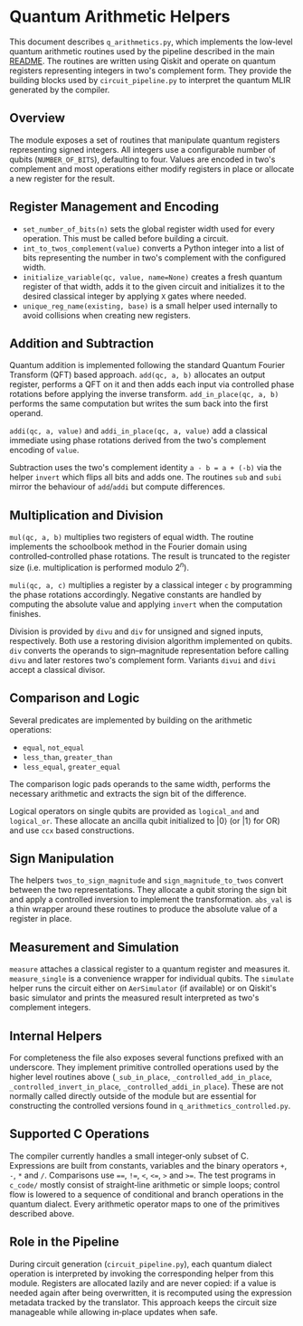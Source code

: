 # Quantum Arithmetic Helpers

This document describes `q_arithmetics.py`, which implements the low‑level
quantum arithmetic routines used by the pipeline described in the main
[README](../README.md).  The routines are written using Qiskit and operate on
quantum registers representing integers in two's complement form.  They provide
the building blocks used by `circuit_pipeline.py` to interpret the quantum
MLIR generated by the compiler.

## Overview
The module exposes a set of routines that manipulate quantum registers
representing signed integers.  All integers use a configurable number of
qubits (`NUMBER_OF_BITS`), defaulting to four.  Values are encoded in
two's complement and most operations either modify registers in place
or allocate a new register for the result.
## Register Management and Encoding
* `set_number_of_bits(n)` sets the global register width used for every
  operation.  This must be called before building a circuit.
* `int_to_twos_complement(value)` converts a Python integer into a list of
  bits representing the number in two's complement with the configured width.
* `initialize_variable(qc, value, name=None)` creates a fresh quantum register
  of that width, adds it to the given circuit and initializes it to the desired
  classical integer by applying `X` gates where needed.
* `unique_reg_name(existing, base)` is a small helper used internally to avoid
  collisions when creating new registers.
## Addition and Subtraction
Quantum addition is implemented following the standard Quantum Fourier
Transform (QFT) based approach.  `add(qc, a, b)` allocates an output register,
performs a QFT on it and then adds each input via controlled phase rotations
before applying the inverse transform.  `add_in_place(qc, a, b)` performs the
same computation but writes the sum back into the first operand.

`addi(qc, a, value)` and `addi_in_place(qc, a, value)` add a classical
immediate using phase rotations derived from the two's complement encoding of
`value`.

Subtraction uses the two's complement identity `a - b = a + (-b)` via the helper
`invert` which flips all bits and adds one.  The routines `sub` and `subi`
mirror the behaviour of `add`/`addi` but compute differences.
## Multiplication and Division
`mul(qc, a, b)` multiplies two registers of equal width.  The routine
implements the schoolbook method in the Fourier domain using
controlled‑controlled phase rotations.  The result is truncated to the
register size (i.e. multiplication is performed modulo $2^n$).

`muli(qc, a, c)` multiplies a register by a classical integer `c` by
programming the phase rotations accordingly.  Negative constants are
handled by computing the absolute value and applying `invert` when the
computation finishes.

Division is provided by `divu` and `div` for unsigned and signed inputs,
respectively.  Both use a restoring division algorithm implemented on
qubits.  `div` converts the operands to sign–magnitude representation
before calling `divu` and later restores two's complement form.  Variants
`divui` and `divi` accept a classical divisor.
## Comparison and Logic
Several predicates are implemented by building on the arithmetic
operations:

* `equal`, `not_equal`
* `less_than`, `greater_than`
* `less_equal`, `greater_equal`

The comparison logic pads operands to the same width, performs the
necessary arithmetic and extracts the sign bit of the difference.

Logical operators on single qubits are provided as `logical_and` and
`logical_or`.  These allocate an ancilla qubit initialized to $|0\rangle$
(or $|1\rangle$ for OR) and use `ccx` based constructions.
## Sign Manipulation
The helpers `twos_to_sign_magnitude` and `sign_magnitude_to_twos` convert
between the two representations.  They allocate a qubit storing the sign
bit and apply a controlled inversion to implement the transformation.
`abs_val` is a thin wrapper around these routines to produce the absolute
value of a register in place.
## Measurement and Simulation
`measure` attaches a classical register to a quantum register and measures
it.  `measure_single` is a convenience wrapper for individual qubits.
The `simulate` helper runs the circuit either on `AerSimulator` (if
available) or on Qiskit's basic simulator and prints the measured result
interpreted as two's complement integers.
## Internal Helpers
For completeness the file also exposes several functions prefixed with an
underscore.  They implement primitive controlled operations used by the
higher level routines above (`_sub_in_place`, `_controlled_add_in_place`,
`_controlled_invert_in_place`, `_controlled_addi_in_place`).  These are not
normally called directly outside of the module but are essential for
constructing the controlled versions found in `q_arithmetics_controlled.py`.
## Supported C Operations
The compiler currently handles a small integer‑only subset of C.  Expressions
are built from constants, variables and the binary operators `+`, `-`, `*`
and `/`.  Comparisons use `==`, `!=`, `<`, `<=`, `>` and `>=`.  The test
programs in `c_code/` mostly consist of straight‑line arithmetic or simple
loops; control flow is lowered to a sequence of conditional and branch
operations in the quantum dialect.  Every arithmetic operator maps to one
of the primitives described above.
## Role in the Pipeline
During circuit generation (`circuit_pipeline.py`), each quantum dialect
operation is interpreted by invoking the corresponding helper from this
module.  Registers are allocated lazily and are never copied: if a value is
needed again after being overwritten, it is recomputed using the expression
metadata tracked by the translator.  This approach keeps the circuit size
manageable while allowing in‑place updates when safe.